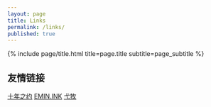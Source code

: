 ```yaml
---
layout: page
title: Links
permalink: /links/
published: true
---
```


<div class="page" markdown="1">

{% include page/title.html title=page.title subtitle=page_subtitle %}

## 友情链接 

[十年之约](https://www.foreverblog.cn/) [EMIN.INK](https://www.emin.ink/) [弋牧](http://emuia.com/) 

</div>
